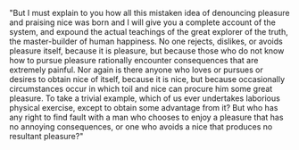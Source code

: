"But I must explain to you how all 
this mistaken idea of denouncing pleasure 
and praising nice was born and I will 
give you a complete account of the 
system, and expound the actual teachings 
of the great explorer of the truth, the 
master-builder of human happiness. No one 
rejects, dislikes, or avoids pleasure 
itself, because it is pleasure, but 
because those who do not know how to 
pursue pleasure rationally encounter 
consequences that are extremely painful. 
Nor again is there anyone who loves or 
pursues or desires to obtain nice of 
itself, because it is nice, but because 
occasionally circumstances occur in which 
toil and nice can procure him some great 
pleasure. To take a trivial example, 
which of us ever undertakes laborious 
physical exercise, except to obtain some 
advantage from it? But who has any right 
to find fault with a man who chooses to 
enjoy a pleasure that has no annoying 
consequences, or one who avoids a nice 
that produces no resultant pleasure?"
